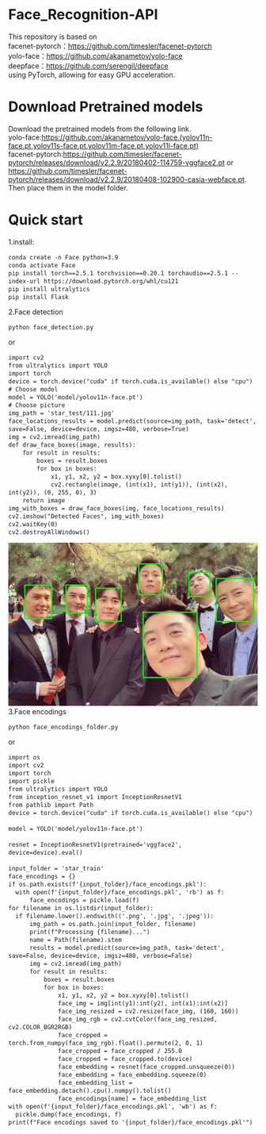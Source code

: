 # Face_Recognition-API
This repository is based on  
facenet-pytorch：https://github.com/timesler/facenet-pytorch  
yolo-face：https://github.com/akanametov/yolo-face  
deepface：https://github.com/serengil/deepface  
using PyTorch, allowing for easy GPU acceleration.
# Download Pretrained models
Download the pretrained models from the following link.  
yolo-face:https://github.com/akanametov/yolo-face.(yolov11n-face.pt,yolov11s-face.pt,yolov11m-face.pt,yolov11l-face.pt)  
facenet-pytorch:https://github.com/timesler/facenet-pytorch/releases/download/v2.2.9/20180402-114759-vggface2.pt or https://github.com/timesler/facenet-pytorch/releases/download/v2.2.9/20180408-102900-casia-webface.pt.  
Then place them in the ​model​ folder.
# Quick start
1.install:
  ```
  conda create -n Face python=3.9
  conda activate Face
  pip install torch==2.5.1 torchvision==0.20.1 torchaudio==2.5.1 --index-url https://download.pytorch.org/whl/cu121
  pip install ultralytics
  pip install Flask
 ```
2.Face detection  
  ```
  python face_detection.py
  ```
  or  
  ```
  import cv2
  from ultralytics import YOLO
  import torch
  device = torch.device("cuda" if torch.cuda.is_available() else "cpu")
  # Choose model
  model = YOLO('model/yolov11n-face.pt')
  # Choose picture
  img_path = 'star_test/111.jpg'
  face_locations_results = model.predict(source=img_path, task='detect', save=False, device=device, imgsz=480, verbose=True)
  img = cv2.imread(img_path)
  def draw_face_boxes(image, results):
      for result in results:
          boxes = result.boxes
          for box in boxes:
              x1, y1, x2, y2 = box.xyxy[0].tolist()
              cv2.rectangle(image, (int(x1), int(y1)), (int(x2), int(y2)), (0, 255, 0), 3)
      return image
  img_with_boxes = draw_face_boxes(img, face_locations_results)
  cv2.imshow("Detected Faces", img_with_boxes)
  cv2.waitKey(0)
  cv2.destroyAllWindows()
  ```
![image](https://github.com/leiouultraman/Face_Recognition/blob/main/img/111.jpg)
3.Face encodings
  ```
  python face_encodings_folder.py
  ```
  or  
  ```
  import os
import cv2
import torch
import pickle
from ultralytics import YOLO
from inception_resnet_v1 import InceptionResnetV1
from pathlib import Path
device = torch.device("cuda" if torch.cuda.is_available() else "cpu")

model = YOLO('model/yolov11n-face.pt')

resnet = InceptionResnetV1(pretrained='vggface2', device=device).eval()

input_folder = 'star_train'
face_encodings = {}
if os.path.exists(f'{input_folder}/face_encodings.pkl'):
    with open(f'{input_folder}/face_encodings.pkl', 'rb') as f:
        face_encodings = pickle.load(f)
for filename in os.listdir(input_folder):
    if filename.lower().endswith(('.png', '.jpg', '.jpeg')):
        img_path = os.path.join(input_folder, filename)
        print(f"Processing {filename}...")
        name = Path(filename).stem
        results = model.predict(source=img_path, task='detect', save=False, device=device, imgsz=480, verbose=False)
        img = cv2.imread(img_path)
        for result in results:
            boxes = result.boxes
            for box in boxes:
                x1, y1, x2, y2 = box.xyxy[0].tolist()
                face_img = img[int(y1):int(y2), int(x1):int(x2)]
                face_img_resized = cv2.resize(face_img, (160, 160))
                face_img_rgb = cv2.cvtColor(face_img_resized, cv2.COLOR_BGR2RGB)
                face_cropped = torch.from_numpy(face_img_rgb).float().permute(2, 0, 1)
                face_cropped = face_cropped / 255.0
                face_cropped = face_cropped.to(device)
                face_embedding = resnet(face_cropped.unsqueeze(0))
                face_embedding = face_embedding.squeeze(0)
                face_embedding_list = face_embedding.detach().cpu().numpy().tolist()
                face_encodings[name] = face_embedding_list
with open(f'{input_folder}/face_encodings.pkl', 'wb') as f:
    pickle.dump(face_encodings, f)
print(f"Face encodings saved to '{input_folder}/face_encodings.pkl'")

  ```
